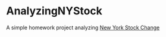 # AnalyzingNYStock

A simple homework project analyzing [New York Stock Change](https://www.kaggle.com/dgawlik/nyse)

